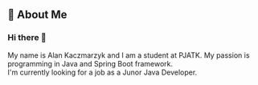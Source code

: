 
## 🚀 About Me

### Hi there 👋 
My name is Alan Kaczmarzyk and I am a student at PJATK. My passion is programming in Java and Spring Boot framework.
<br>
I'm currently looking for a job as a Junor Java Developer.
<br>

